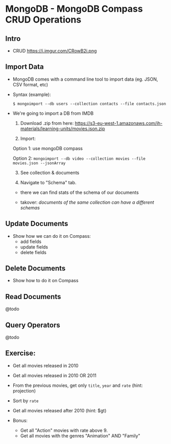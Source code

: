 
# MongoDB - MongoDB Compass CRUD Operations

<!-- 

- Status: draft (until "## Delete Documents" is ready)

- Methodology: for all the part of operators, rather than explaing one by one
-- explain only the basic concepts (eg. projection)
-- create a cheatsheet with all the different operators & how to use it
-- ask students to do the lab (they'll need to research & apply) 



Note: 
- in the database (IMDB) that we use for this lecture, year is stored as a string. 
- when we make the query, compare with a string (ex. `{year: "2010"}`)


-->

## Intro

- CRUD
  https://i.imgur.com/CRowB2i.png



## Import Data


- MongoDB comes with a command line tool to import data (eg. JSON, CSV format, etc)

- Syntax (example):

    ```
    $ mongoimport --db users --collection contacts --file contacts.json
    ```

- We're going to import a DB from IMDB

  1. Download .zip from here: https://s3-eu-west-1.amazonaws.com/ih-materials/learning-units/movies.json.zip
  
  2. Import: 
  
    Option 1: use mongoDB compass

    Option 2: 
      ```
      mongoimport --db video --collection movies --file movies.json --jsonArray
      ```

  3. See collection & documents

  4. Navigate to "Schema" tab.
    - there we can find stats of the schema of our documents

    - takover: *documents of the same collection can have a different schemas*




## Update Documents

- Show how we can do it on Compass:
  - add fields
  - update fields
  - delete fields


## Delete Documents

- Show how to do it on Compass




## Read Documents


@todo

<!-- @luis: highlighted -->



## Query Operators


@todo

<!-- @luis: highlighted -->



## Exercise:

- Get all movies released in 2010
- Get all movies released in 2010 OR 2011
- From the previous movies, get only `title`, `year` and `rate` (hint: projection)
- Sort by `rate`


- Get all movies released after 2010 (hint: $gt)


- Bonus: 
  - Get all "Action" movies with rate above 9.
  - Get all movies with the genres "Animation" AND "Family"


